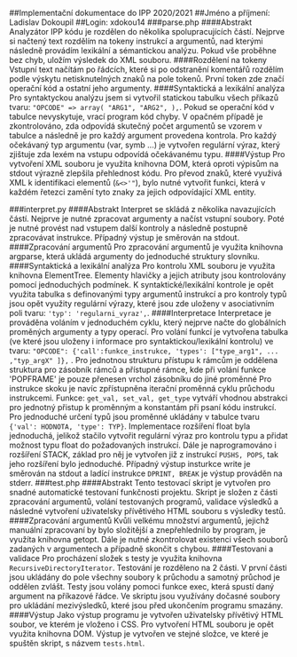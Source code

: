 
##Implementační dokumentace do IPP 2020/2021
##Jméno a příjmení: Ladislav Dokoupil
##Login: xdokou14
###parse.php
####Abstrakt
Analyzátor IPP kódu je rozdělen do několika spolupracujících částí. Nejprve si načtený text rozdělím na tokeny instrukcí
a argumentů, nad kterými následně provádím lexikální a sémantickou analýzu. Pokud vše proběhne bez chyb, uložím výsledek
do XML souboru.
####Rozdělení na tokeny
Vstupní text načítám po řádcích, které si po odstranění komentářů rozdělím podle výskytu netisknutelných znaků na pole tokenů.
První token zde značí operační kód a ostatní jeho argumenty.
####Syntaktická a lexikální analýza
Pro syntaktyckou analýzu jsem si vytvořil statickou tabulku všech příkazů tvaru:
`"OPCODE" => array( "ARG1", "ARG2", ),`.
Pokud se operační kód v tabulce nevyskytuje, vrací program kód chyby. V opačném případě je zkontrolováno, zda odpovídá 
skutečný počet argumentů se vzorem v tabulce a následně je pro každý argument provedena kontrola.
 Pro každý očekávaný typ argumentu (var, symb ...) je vytvořen regulární výraz, který zjištuje zda lexém na vstupu odpovídá
 očekávanému typu.
####Výstup
Pro vytvoření XML souboru je využita knihovna DOM, která oproti výpisům na stdout výrazně zlepšila přehlednost kódu. Pro převod
 znaků, které využivá XML k identifikaci elementů (`&<>'"`), bylo nutné vytvořit funkci, která v každém řetezci zamění tyto znaky
 za jejich odpovídající XML entity.

###interpret.py
####Abstrakt
Interpret se skládá z několika navazujících částí. Nejprve je nutné zpracovat argumenty a načíst vstupní soubory. Poté je
nutné provést nad vstupem další kontroly a následně postupně zpracovávat instrukce. Případný výstup je směrován na stdout.
####Zpracování argumentů
Pro zpracování argumentů je využita knihovna argparse, která ukládá argumenty do jednoduché struktury slovníku.
####Syntaktická a lexikální analýza
Pro kontrolu XML souboru je využita knihovna ElementTree. Elementy hlavičky a jejich atributy jsou kontrolovány pomocí
jednoduchých podmínek. K syntaktické/lexikální kontrole je opět využita tabulka s definovanými typy argumentů instrukcí a pro
kontroly typů jsou opět využity regulární výrazy, které jsou zde uloženy v asociativním poli tvaru: 
`'typ': 'regularni_vyraz',`.
####Interpretace
Interpretace je prováděna voláním v jednoduchém cyklu, který nejprve načte do globálních proměných argumenty a typy
operací. Pro volání funkcí je vytvořena tabulka (ve které 
jsou uloženy i informace pro syntaktickou/lexikální kontrolu) ve tvaru: 
`"OPCODE": {'call':funkce_instrukce, 'types': ["type_arg1", ... ,"typ_argX" ]},`
. Pro jednotnou strukturu přístupu k rámcům je oddělena struktura pro zásobník rámců a přístupné
rámce, kde při volání funkce 'POPFRAME' je pouze přenesen vrchol zásobníku do jiné proměnné
Pro instrukce skoku je navíc zpřístupněna iterační proměnná cyklu průchodu instrukcemi.
 Funkce: `get_val, set_val, get_type` vytváří vhodnou abstrakci pro jednotný přistup k proměnným a konstantám při psaní kódu instrukcí.
 Pro jednoduché určení typů jsou proměnné ukládány v tabulce
tvaru `{'val': HODNOTA, 'type': TYP}`. Implementace rozšíření float byla jednoduchá, jelikož stačilo vytvořit regulární výraz pro kontrolu typu
a přidat možnost typu float do požadovaných instrukcí. Dále je naprogramováno i rozšíření STACK, základ pro něj je vytvořen již z instrukcí
`PUSHS, POPS`, tak jeho rozšíření bylo jednoduché. Případný výstup insturkce write je směrován na stdout a ladící
instrukce `DPRINT, BREAK` je výstup prováděn na stderr.
###test.php
####Abstrakt
Tento testovací skript je vytvořen pro snadné automatické testovaní funkčnosti projektu. Skript je složen z části zpracování
argumentů, volání testovaných programů, validace výsledků a následné vytvoření uživatelsky přívětivého HTML souboru s výsledky testů.
####Zpracování argumentů
Kvůli velkému množství argumentů, jejichž manuální zpracovaní by bylo složitější a znepřehlednilo by program, je využíta
knihovna getopt. Dále je nutné zkontrolovat existenci všech souborů zadaných v argumentech a případně skončit s chybou.
####Testovani a validace 
Pro procházení složek s testy je využita knihovna `RecursiveDirectoryIterator`. Testování je rozděleno na 2 části.
V první části jsou ukládány do pole všechny soubory k průchodu a samotný průchod je oddělen zvlášt. Testy jsou volány pomoci funkce exec, 
která spustí daný argument na příkazové řádce. Ve skriptu jsou využívány dočasné soubory pro ukládání mezivýsledků, které jsou před ukončením programu smazány. 
####Výstup
Jako výstup programu je vytvořen uživatelsky přívětivý HTML soubor, ve kterém je vloženo i CSS. Pro vytvoření HTML souboru je opět 
využita knihovna DOM. Výstup je vytvořen ve stejné složce, ve které je spuštěn skript, s názvem `tests.html`.
